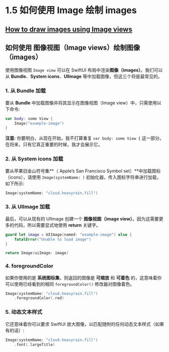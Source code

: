 # 1.5 如何使用 Image 绘制 images

##  [How to draw images using Image views](https://www.hackingwithswift.com/quick-start/swiftui/how-to-draw-images-using-image-views)

## 如何使用 图像视图（Image views）绘制图像（images）

使用图像视图 `Image view` 可以在 SwiftUI 布局中渲染**图像（images）**。我们可以从 **Bundle**、**System icons**、**UIImage** 等中加载图像，但这三个将是最常见的。

### 1. 从 Bundle 加载

要从 **Bundle** 中加载图像并将其显示在图像视图（Image view）中，只需使用以下命令:

```swift
var body: some View {
    Image("example-image")
}
```

**注意:**  你要明白，从现在开始，我不打算重复  `var body: some View {`  这一部分。在将来，只有它真正重要的时候，我才会展示它。

### 2. 从 System icons 加载

要从苹果旧金山符号集**（ Apple’s San Francisco Symbol  set）**中加载图标（icons），请使用 `Image(systemName: )` 初始化器，传入图标字符串进行加载，如下所示:

```swift
Image(systemName: "cloud.heavyrain.fill")
```

### 3. 从 UIImage 加载

最后，可以从现有的 UIImage 创建一个 **图像视图（image view）**。因为这需要更多的代码，所以需要显式地使用 **return** 关键字。

```swift
guard let image = UIImage(named: "example-image") else {
    fatalError("Unable to load image")
}

return Image(uiImage: image)
```

### 4. foregroundColor

如果你使用的是 **系统图标集**，则返回的图像是 **可缩放** 和 **可着色** 的，这意味着你可以使用已经看到的相同 `foregroundColor()`  修改器对图像着色。

```swift
Image(systemName: "cloud.heavyrain.fill")
    .foregroundColor(.red)
```

### 5. 动态文本样式

它还意味着你可以要求 SwiftUI 放大图像，以匹配随附的任何动态文本样式（如果有的话）:

```swift
Image(systemName: "cloud.heavyrain.fill")
    .font(.largeTitle)
```































